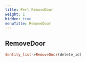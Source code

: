 ```yaml
---
title: Perl RemoveDoor
weight: 1
hidden: true
menuTitle: RemoveDoor
---
```

## RemoveDoor
```perl
$entity_list->RemoveDoor(delete_id)
```